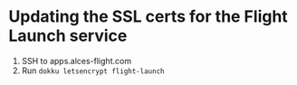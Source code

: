 # Updating the SSL certs for the Flight Launch service

 1. SSH to apps.alces-flight.com
 2. Run `dokku letsencrypt flight-launch`
